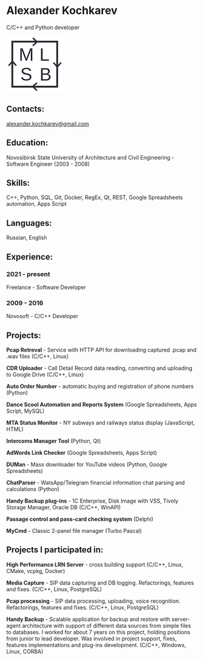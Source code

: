 # Alexander Kochkarev

C/C++ and Python developer

![Make Life Better Software](MLBS_small.png)

## Contacts:

alexander.kochkarev@gmail.com

## Education:

Novosibirsk State University of Architecture and Civil Engineering - Software Engineer 
(2003 - 2008)

## Skills:

C++, Python, SQL, Git, Docker, RegEx, Qt, REST, Google Spreadsheets automation, Apps Script

## Languages:

Russian, English

## Experience:

### 2021 - present
Freelance - Software Developer

### 2009 - 2016

Novosoft - C/C++ Developer
    
## Projects:

**Pcap Retreval** - Service with HTTP API for downloading captured .pcap and .wav files (C/C++, Linux)

**CDR Uploader** - Call Detail Record data reading, converting and uploading to Google Drive (C/C++, Linux)

**Auto Order Number** - automatic buying and registration of phone numbers (Python)

**Dance Scool Automation and Reports System** (Google Spreadsheets, Apps Script, MySQL)

**MTA Status Monitor** - NY subways and railways status display (JavaScript, HTML)

**Intercoms Manager Tool** (Python, Qt)

**AdWords Link Checker** (Google Spreadsheets, Apps Script)

**DUMan** - Mass downloader for YouTube videos (Python, Google Spreadsheets)

**ChatParser** - WatsApp/Telegram financial information chat parsing and calculations (Python)

**Handy Backup plug-ins** - 1C Enterprise, Disk Image with VSS, Tivoly Storage Manager, Oracle DB (C/C++, WinAPI)

**Passage control and pass-card checking system** (Delphi)

**MyCmd** - Classic 2-panel file manager (Turbo Pascal)

## Projects I participated in:

**High Performance LRN Server** - cross building support (C/C++, Linux, CMake, vcpkg, Docker)

**Media Capture** - SIP data capturing and DB logging. Refactorings, features and fixes. (C/C++, Linux, PostgreSQL)

**Pcap processing** - SIP data processing, uploading, voice recognition. Refactorings, features and fixes. (C/C++, Linux, PostgreSQL)

**Handy Backup** - Scalable application for backup and restore with server-agent architecture with support of different data sources from simple files to databases. I worked for about 7 years on this project, holding positions from junior to lead developer. Was involved in project support, fixes, features implementations and plug-ins development. (C/C++, Windows, Linux, CORBA)










